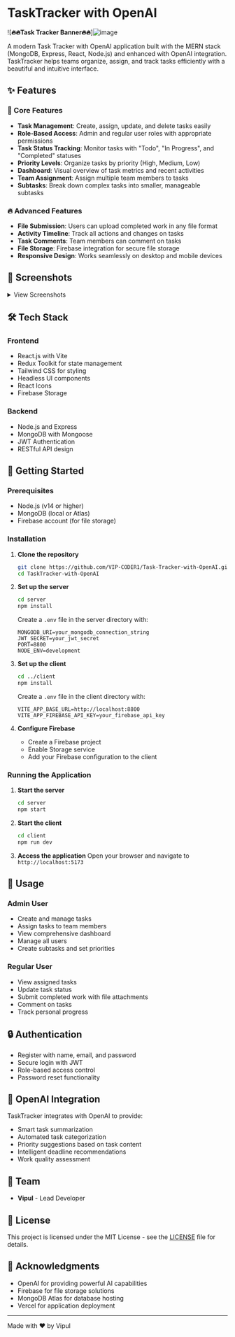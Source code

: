 # TaskTracker with OpenAI

![**🔥🔥Task Tracker Banner🔥🔥**]![image](https://github.com/user-attachments/assets/7c9100c1-1e00-44ff-8c3e-efb60c1dcbe2)


A modern Task Tracker with OpenAI application built with the MERN stack (MongoDB, Express, React, Node.js) and enhanced with OpenAI integration. TaskTracker helps teams organize, assign, and track tasks efficiently with a beautiful and intuitive interface.

## ✨ Features

### 🚀 Core Features
- **Task Management**: Create, assign, update, and delete tasks easily
- **Role-Based Access**: Admin and regular user roles with appropriate permissions
- **Task Status Tracking**: Monitor tasks with "Todo", "In Progress", and "Completed" statuses
- **Priority Levels**: Organize tasks by priority (High, Medium, Low)
- **Dashboard**: Visual overview of task metrics and recent activities
- **Team Assignment**: Assign multiple team members to tasks
- **Subtasks**: Break down complex tasks into smaller, manageable subtasks

### 🔥 Advanced Features
- **File Submission**: Users can upload completed work in any file format
- **Activity Timeline**: Track all actions and changes on tasks
- **Task Comments**: Team members can comment on tasks
- **File Storage**: Firebase integration for secure file storage
- **Responsive Design**: Works seamlessly on desktop and mobile devices

## 📸 Screenshots

<details>
<summary>View Screenshots</summary>

![Dashboard](/screenshots/dashboard.png)
![Task View](/screenshots/task-view.png)
![Task Submission](/screenshots/task-submission.png)

</details>

## 🛠️ Tech Stack

### Frontend
- React.js with Vite
- Redux Toolkit for state management
- Tailwind CSS for styling
- Headless UI components
- React Icons
- Firebase Storage

### Backend
- Node.js and Express
- MongoDB with Mongoose
- JWT Authentication
- RESTful API design

## 🚀 Getting Started

### Prerequisites
- Node.js (v14 or higher)
- MongoDB (local or Atlas)
- Firebase account (for file storage)

### Installation

1. **Clone the repository**
   ```bash
   git clone https://github.com/VIP-CODER1/Task-Tracker-with-OpenAI.git
   cd TaskTracker-with-OpenAI
   ```

2. **Set up the server**
   ```bash
   cd server
   npm install
   ```
   Create a `.env` file in the server directory with:
   ```
   MONGODB_URI=your_mongodb_connection_string
   JWT_SECRET=your_jwt_secret
   PORT=8800
   NODE_ENV=development
   ```

3. **Set up the client**
   ```bash
   cd ../client
   npm install
   ```
   Create a `.env` file in the client directory with:
   ```
   VITE_APP_BASE_URL=http://localhost:8800
   VITE_APP_FIREBASE_API_KEY=your_firebase_api_key
   ```

4. **Configure Firebase**
   - Create a Firebase project
   - Enable Storage service
   - Add your Firebase configuration to the client

### Running the Application

1. **Start the server**
   ```bash
   cd server
   npm start
   ```

2. **Start the client**
   ```bash
   cd client
   npm run dev
   ```

3. **Access the application**
   Open your browser and navigate to `http://localhost:5173`

## 🧩 Usage

### Admin User
- Create and manage tasks
- Assign tasks to team members
- View comprehensive dashboard
- Manage all users
- Create subtasks and set priorities

### Regular User
- View assigned tasks
- Update task status
- Submit completed work with file attachments
- Comment on tasks
- Track personal progress

## 🔒 Authentication

- Register with name, email, and password
- Secure login with JWT
- Role-based access control
- Password reset functionality

## 🧠 OpenAI Integration

TaskTracker integrates with OpenAI to provide:
- Smart task summarization
- Automated task categorization
- Priority suggestions based on task content
- Intelligent deadline recommendations
- Work quality assessment

## 👥 Team

- **Vipul** - Lead Developer


## 📄 License

This project is licensed under the MIT License - see the [LICENSE](LICENSE) file for details.

## 🙏 Acknowledgments

- OpenAI for providing powerful AI capabilities
- Firebase for file storage solutions
- MongoDB Atlas for database hosting
- Vercel for application deployment

---

Made with ❤️ by Vipul 

